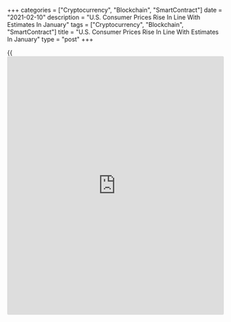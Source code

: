 +++
categories = ["Cryptocurrency", "Blockchain", "SmartContract"]
date = "2021-02-10"
description = "U.S. Consumer Prices Rise In Line With Estimates In January"
tags = ["Cryptocurrency", "Blockchain", "SmartContract"]
title = "U.S. Consumer Prices Rise In Line With Estimates In January"
type = "post"
+++

{{<iframe id="large-banner" src="https://www.bounty.group/#slide=24.0" width="100%" height="600" scrolling="no" style="border: 0px solid rgb(216, 221, 230); border-radius: 3px;">}}

With gasoline prices continuing to spike, the Labor Department released
a report on Wednesday showing consumer prices in the U.S. increased in
line with economist estimates in the month of January.

The Labor Department said its consumer price index rose by 0.3 percent
in January after edging up by a revised 0.2 percent in December.

Economists had expected consumer prices to climb by 0.3 percent compared
to the 0.4 percent increase originally reported for the previous month.

Excluding food and energy prices, core consumer prices came in unchanged
for the second consecutive month. Core prices were expected to rise by
0.2 percent.

For comments and feedback [contact](https://www.playgroundfx.com/contact/): editorial@rtt[news](https://www.letsplayfx.com/blog/forex-news-website/).com

[Economic News][1]

 **What parts of the world are seeing the best (and worst) economic
performances lately? Click[here][2] to check out our [Econ Scorecard][2]
and find out! See up-to-the-moment [ranking](https://www.playgroundfx.com/blog/crypto-exchange-ranking/)s for the best and worst
performers in [GDP][3], [unemployment rate][4], [inflation][5] and much
more.**

   1. www.rtt[news](https://www.letsplayfx.com/blog/forex-news-website/).com/Content/EconomicNews.aspx
   2. www.rtt[news](https://www.letsplayfx.com/blog/forex-news-website/).com/economic-scorecard/world-rank/industrial-production/highest-performance.aspx
   3. www.rtt[news](https://www.letsplayfx.com/blog/forex-news-website/).com/economic-scorecard/world-rank/GDP/highest-performance.aspx
   4. www.rtt[news](https://www.letsplayfx.com/blog/forex-news-website/).com/economic-scorecard/world-rank/unemployment-rate/lowest-performance.aspx
   5. www.rtt[news](https://www.letsplayfx.com/blog/forex-news-website/).com/economic-scorecard/world-rank/CPI/highest-performance.aspx